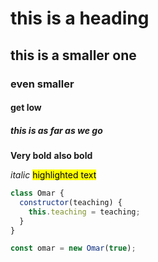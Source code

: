 # this is a heading

## this is a smaller one

### even smaller

#### get low

##### this is as far as we go

**Very bold**
<b>also bold</b>

<i>italic</i>
<mark>highlighted text</mark>

```js
class Omar {
  constructor(teaching) {
    this.teaching = teaching;
  }
}

const omar = new Omar(true);
```
